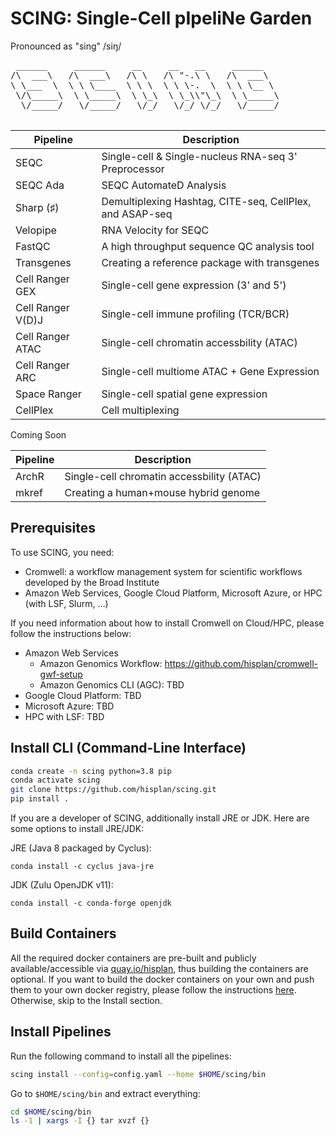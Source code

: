 # SCING: Single-Cell pIpeliNe Garden

Pronounced as "sing" /siŋ/

<pre>
 ______     ______     __     __   __     ______
/\  ___\   /\  ___\   /\ \   /\ "-.\ \   /\  ___\
\ \___  \  \ \ \____  \ \ \  \ \ \-.  \  \ \ \__ \
 \/\_____\  \ \_____\  \ \_\  \ \_\\"\_\  \ \_____\
  \/_____/   \/_____/   \/_/   \/_/ \/_/   \/_____/

</pre>

Pipeline          | Description
----------------- | --------------------------------------------------------------
SEQC              | Single-cell & Single-nucleus RNA-seq 3' Preprocessor
SEQC Ada          | SEQC AutomateD Analysis
Sharp (♯)         | Demultiplexing Hashtag, CITE-seq, CellPlex, and ASAP-seq
Velopipe          | RNA Velocity for SEQC
FastQC            | A high throughput sequence QC analysis tool
Transgenes        | Creating a reference package with transgenes
Cell Ranger GEX   | Single-cell gene expression (3' and 5')
Cell Ranger V(D)J | Single-cell immune profiling (TCR/BCR)
Cell Ranger ATAC  | Single-cell chromatin accessbility (ATAC)
Cell Ranger ARC   | Single-cell multiome ATAC + Gene Expression
Space Ranger      | Single-cell spatial gene expression
CellPlex          | Cell multiplexing

Coming Soon

Pipeline          | Description
----------------- | --------------------------------------------------------------
ArchR             | Single-cell chromatin accessbility (ATAC)
mkref             | Creating a human+mouse hybrid genome

## Prerequisites

To use SCING, you need:

- Cromwell: a workflow management system for scientific workflows developed by the Broad Institute
- Amazon Web Services, Google Cloud Platform, Microsoft Azure, or HPC (with LSF, Slurm, ...)

If you need information about how to install Cromwell on Cloud/HPC, please follow the instructions below:

- Amazon Web Services
  - Amazon Genomics Workflow: https://github.com/hisplan/cromwell-gwf-setup
  - Amazon Genomics CLI (AGC): TBD
- Google Cloud Platform: TBD
- Microsoft Azure: TBD
- HPC with LSF: TBD

## Install CLI (Command-Line Interface)

```bash
conda create -n scing python=3.8 pip
conda activate scing
git clone https://github.com/hisplan/scing.git
pip install .
```

If you are a developer of SCING, additionally install JRE or JDK. Here are some options to install JRE/JDK:

JRE (Java 8 packaged by Cyclus):

```
conda install -c cyclus java-jre
```

JDK (Zulu OpenJDK v11):

```
conda install -c conda-forge openjdk
```

## Build Containers

All the required docker containers are pre-built and publicly available/accessible via [quay.io/hisplan](https://quay.io/user/hisplan), thus building the containers are optional. If you want to build the docker containers on your own and push them to your own docker registry, please follow the instructions [here](./docs/build.md). Otherwise, skip to the Install section.

## Install Pipelines

Run the following command to install all the pipelines:

```bash
scing install --config=config.yaml --home $HOME/scing/bin
```

Go to `$HOME/scing/bin` and extract everything:

```bash
cd $HOME/scing/bin
ls -1 | xargs -I {} tar xvzf {}
```
